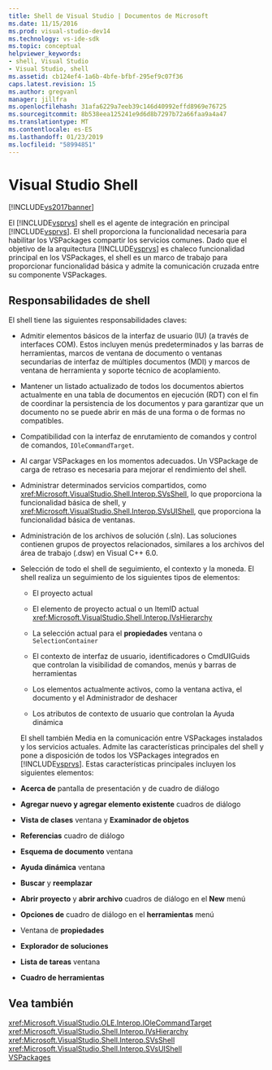 ```yaml
---
title: Shell de Visual Studio | Documentos de Microsoft
ms.date: 11/15/2016
ms.prod: visual-studio-dev14
ms.technology: vs-ide-sdk
ms.topic: conceptual
helpviewer_keywords:
- shell, Visual Studio
- Visual Studio, shell
ms.assetid: cb124ef4-1a6b-4bfe-bfbf-295ef9c07f36
caps.latest.revision: 15
ms.author: gregvanl
manager: jillfra
ms.openlocfilehash: 31afa6229a7eeb39c146d40992effd8969e76725
ms.sourcegitcommit: 8b538eea125241e9d6d8b7297b72a66faa9a4a47
ms.translationtype: MT
ms.contentlocale: es-ES
ms.lasthandoff: 01/23/2019
ms.locfileid: "58994851"
---
```

# <a name="visual-studio-shell"></a>Visual Studio Shell
[!INCLUDE[vs2017banner](../../includes/vs2017banner.md)]

El [!INCLUDE[vsprvs](../../includes/vsprvs-md.md)] shell es el agente de integración en principal [!INCLUDE[vsprvs](../../includes/vsprvs-md.md)]. El shell proporciona la funcionalidad necesaria para habilitar los VSPackages compartir los servicios comunes. Dado que el objetivo de la arquitectura [!INCLUDE[vsprvs](../../includes/vsprvs-md.md)] es chaleco funcionalidad principal en los VSPackages, el shell es un marco de trabajo para proporcionar funcionalidad básica y admite la comunicación cruzada entre su componente VSPackages.  
  
## <a name="shell-responsibilities"></a>Responsabilidades de shell  
 El shell tiene las siguientes responsabilidades claves:  
  
- Admitir elementos básicos de la interfaz de usuario (IU) (a través de interfaces COM). Estos incluyen menús predeterminados y las barras de herramientas, marcos de ventana de documento o ventanas secundarias de interfaz de múltiples documentos (MDI) y marcos de ventana de herramienta y soporte técnico de acoplamiento.  
  
- Mantener un listado actualizado de todos los documentos abiertos actualmente en una tabla de documentos en ejecución (RDT) con el fin de coordinar la persistencia de los documentos y para garantizar que un documento no se puede abrir en más de una forma o de formas no compatibles.  
  
- Compatibilidad con la interfaz de enrutamiento de comandos y control de comandos, `IOleCommandTarget`.  
  
- Al cargar VSPackages en los momentos adecuados. Un VSPackage de carga de retraso es necesaria para mejorar el rendimiento del shell.  
  
- Administrar determinados servicios compartidos, como <xref:Microsoft.VisualStudio.Shell.Interop.SVsShell>, lo que proporciona la funcionalidad básica de shell, y <xref:Microsoft.VisualStudio.Shell.Interop.SVsUIShell>, que proporciona la funcionalidad básica de ventanas.  
  
- Administración de los archivos de solución (.sln). Las soluciones contienen grupos de proyectos relacionados, similares a los archivos del área de trabajo (.dsw) en Visual C++ 6.0.  
  
- Selección de todo el shell de seguimiento, el contexto y la moneda. El shell realiza un seguimiento de los siguientes tipos de elementos:  
  
  -   El proyecto actual  
  
  -   El elemento de proyecto actual o un ItemID actual <xref:Microsoft.VisualStudio.Shell.Interop.IVsHierarchy>  
  
  -   La selección actual para el **propiedades** ventana o `SelectionContainer`  
  
  -   El contexto de interfaz de usuario, identificadores o CmdUIGuids que controlan la visibilidad de comandos, menús y barras de herramientas  
  
  -   Los elementos actualmente activos, como la ventana activa, el documento y el Administrador de deshacer  
  
  -   Los atributos de contexto de usuario que controlan la Ayuda dinámica  
  
  El shell también Media en la comunicación entre VSPackages instalados y los servicios actuales. Admite las características principales del shell y pone a disposición de todos los VSPackages integrados en [!INCLUDE[vsprvs](../../includes/vsprvs-md.md)]. Estas características principales incluyen los siguientes elementos:  
  
- **Acerca de** pantalla de presentación y de cuadro de diálogo  
  
- **Agregar nuevo y agregar elemento existente** cuadros de diálogo  
  
- **Vista de clases** ventana y **Examinador de objetos**  
  
- **Referencias** cuadro de diálogo  
  
- **Esquema de documento** ventana  
  
- **Ayuda dinámica** ventana  
  
- **Buscar** y **reemplazar**  
  
- **Abrir proyecto** y **abrir archivo** cuadros de diálogo en el **New** menú  
  
- **Opciones de** cuadro de diálogo en el **herramientas** menú  
  
- Ventana de **propiedades**  
  
- **Explorador de soluciones**  
  
- **Lista de tareas** ventana  
  
- **Cuadro de herramientas**  
  
## <a name="see-also"></a>Vea también  
 <xref:Microsoft.VisualStudio.OLE.Interop.IOleCommandTarget>   
 <xref:Microsoft.VisualStudio.Shell.Interop.IVsHierarchy>   
 <xref:Microsoft.VisualStudio.Shell.Interop.SVsShell>   
 <xref:Microsoft.VisualStudio.Shell.Interop.SVsUIShell>   
 [VSPackages](../../extensibility/internals/vspackages.md)
